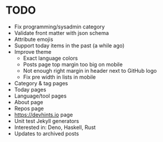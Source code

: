 # TODO

* Fix programming/sysadmin category
* Validate front matter with json schema
* Attribute emojis
* Support today items in the past (a while ago)
* Improve theme
  * Exact language colors
  * Posts page top margin too big on mobile
  * Not enough right margin in header next to GitHub logo
  * Fix pre width in lists in mobile
* Category & tag pages
* Today pages
* Language/tool pages
* About page
* Repos page
* https://devhints.io page
* Unit test Jekyll generators
* Interested in: Deno, Haskell, Rust
* Updates to archived posts
